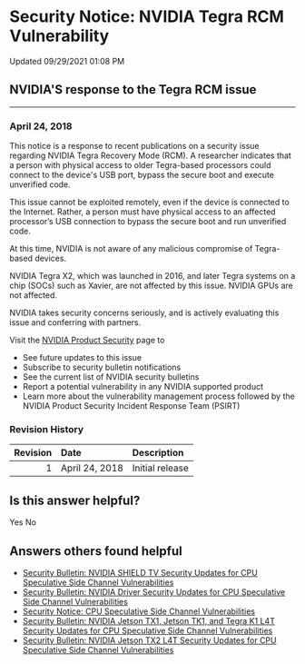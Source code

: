 

Security Notice: NVIDIA Tegra RCM Vulnerability
===============================================




 Updated 09/29/2021 01:08 PM



NVIDIA'S response to the Tegra RCM issue
----------------------------------------






---




### April 24, 2018


This notice is a response to recent publications on a security issue regarding NVIDIA Tegra Recovery Mode (RCM). A researcher indicates that a person with physical access to older Tegra-based processors could connect to the device's USB port, bypass the secure boot and execute unverified code.


This issue cannot be exploited remotely, even if the device is connected to the Internet. Rather, a person must have physical access to an affected processor’s USB connection to bypass the secure boot and run unverified code.


At this time, NVIDIA is not aware of any malicious compromise of Tegra-based devices.


NVIDIA Tegra X2, which was launched in 2016, and later Tegra systems on a chip (SOCs) such as Xavier, are not affected by this issue. NVIDIA GPUs are not affected.


NVIDIA takes security concerns seriously, and is actively evaluating this issue and conferring with partners.


Visit the [NVIDIA Product Security](http://www.nvidia.com/security) page to


* See future updates to this issue
* Subscribe to security bulletin notifications
* See the current list of NVIDIA security bulletins
* Report a potential vulnerability in any NVIDIA supported product
* Learn more about the vulnerability management process followed by the NVIDIA Product Security Incident Response Team (PSIRT)


### Revision History


| Revision | Date | Description |
|-----------:|:---------------|:----------------|
| 1 | April 24, 2018 | Initial release |








Is this answer helpful?
-----------------------



Yes
No







Answers others found helpful
----------------------------


* [Security Bulletin: NVIDIA SHIELD TV Security Updates for CPU Speculative Side Channel Vulnerabilities](/app/answers/detail/a_id/4613/related/1)
* [Security Bulletin: NVIDIA Driver Security Updates for CPU Speculative Side Channel Vulnerabilities](/app/answers/detail/a_id/4611/related/1)
* [Security Notice: CPU Speculative Side Channel Vulnerabilities](/app/answers/detail/a_id/4609/related/1)
* [Security Bulletin: NVIDIA Jetson TX1, Jetson TK1, and Tegra K1 L4T Security Updates for CPU Speculative Side Channel Vulnerabilities](/app/answers/detail/a_id/4616/related/1)
* [Security Bulletin: NVIDIA Jetson TX2 L4T Security Updates for CPU Speculative Side Channel Vulnerabilities](/app/answers/detail/a_id/4617/related/1)








